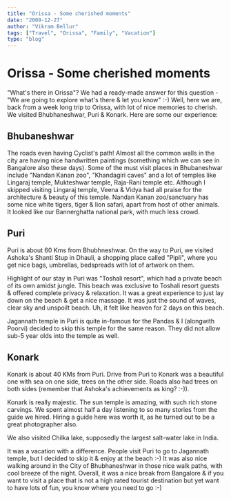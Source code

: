 ```yaml
---
title: "Orissa - Some cherished moments"
date: "2009-12-27"
author: "Vikram Bellur"
tags: ["Travel", "Orissa", "Family", "Vacation"]
type: "blog"
---
```


# Orissa - Some cherished moments

"What's there in Orissa"? We had a ready-made answer for this question - "We are going to explore what's there & let you know" :-) Well, here we are, back from a week long trip to Orissa, with lot of nice memories to cherish. We visited Bhubhaneshwar, Puri & Konark. Here are some our experience:

## Bhubaneshwar

The roads even having Cyclist's path! Almost all the common walls in the city are having nice handwritten paintings (something which we can see in Bangalore also these days). Some of the must visit places in Bhubaneshwar include "Nandan Kanan zoo", "Khandagiri caves" and a lot of temples like Lingaraj temple, Mukteshwar temple, Raja-Rani temple etc. Although I skipped visiting Lingaraj temple, Veena & Vidya had all praise for the architecture & beauty of this temple. Nandan Kanan zoo/sanctuary has some nice white tigers, tiger & lion safari, apart from host of other animals. It looked like our Bannerghatta national park, with much less crowd.

## Puri

Puri is about 60 Kms from Bhubhneshwar. On the way to Puri, we visited Ashoka's Shanti Stup in Dhauli, a shopping place called "Pipli", where you get nice bags, umbrellas, bedspreads with lot of artwork on them.

Highlight of our stay in Puri was "Toshali resort", which had a private beach of its own amidst jungle. This beach was exclusive to Toshali resort guests & offered complete privacy & relaxation. It was a great experience to just lay down on the beach & get a nice massage. It was just the sound of waves, clear sky and unspoilt beach. Uh, it felt like heaven for 2 days on this beach.

Jagannath temple in Puri is quite in-famous for the Pandas & I (alongwith Poorvi) decided to skip this temple for the same reason. They did not allow sub-5 year olds into the temple as well.

## Konark

Konark is about 40 KMs from Puri. Drive from Puri to Konark was a beautiful one with sea on one side, trees on the other side. Roads also had trees on both sides (remember that Ashoka's achievements as king? :-)).

Konark is really majestic. The sun temple is amazing, with such rich stone carvings. We spent almost half a day listening to so many stories from the guide we hired. Hiring a guide here was worth it, as he turned out to be a great photographer also.

We also visited Chilka lake, supposedly the largest salt-water lake in India.

It was a vacation with a difference. People visit Puri to go to Jagannath temple, but I decided to skip it & enjoy at the beach :-) It was also nice walking around in the City of Bhubhaneshwar in those nice walk paths, with cool breeze of the night. Overall, it was a nice break from Bangalore & if you want to visit a place that is not a high rated tourist destination but yet want to have lots of fun, you know where you need to go :-)
